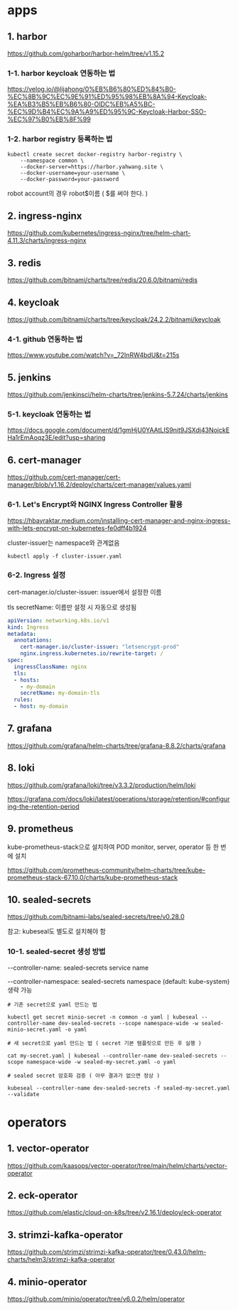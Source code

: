 # apps

## 1. harbor

https://github.com/goharbor/harbor-helm/tree/v1.15.2

### 1-1. harbor keycloak 연동하는 법

https://velog.io/@lijahong/0%EB%B6%80%ED%84%B0-%EC%8B%9C%EC%9E%91%ED%95%98%EB%8A%94-Keycloak-%EA%B3%B5%EB%B6%80-OIDC%EB%A5%BC-%EC%9D%B4%EC%9A%A9%ED%95%9C-Keycloak-Harbor-SSO-%EC%97%B0%EB%8F%99

### 1-2. harbor registry 등록하는 법

```
kubectl create secret docker-registry harbor-registry \
    --namespace common \
    --docker-server=https://harbor.yahwang.site \
    --docker-username=your-username \
    --docker-password=your-password
```

robot account의 경우 robot\$이름 ( \$를 써야 한다. )

## 2. ingress-nginx

https://github.com/kubernetes/ingress-nginx/tree/helm-chart-4.11.3/charts/ingress-nginx

## 3. redis

https://github.com/bitnami/charts/tree/redis/20.6.0/bitnami/redis

## 4. keycloak

https://github.com/bitnami/charts/tree/keycloak/24.2.2/bitnami/keycloak

### 4-1. github 연동하는 법

https://www.youtube.com/watch?v=_72InRW4bdU&t=215s

## 5. jenkins

https://github.com/jenkinsci/helm-charts/tree/jenkins-5.7.24/charts/jenkins

### 5-1. keycloak 연동하는 법

https://docs.google.com/document/d/1gmHjU0YAAtLIS9nit9JSXdj43NoickEHa1rEmAoqz3E/edit?usp=sharing

## 6. cert-manager

https://github.com/cert-manager/cert-manager/blob/v1.16.2/deploy/charts/cert-manager/values.yaml

### 6-1. Let's Encrypt와 NGINX Ingress Controller 활용

https://hbayraktar.medium.com/installing-cert-manager-and-nginx-ingress-with-lets-encrypt-on-kubernetes-fe0dff4b1924

cluster-issuer는 namespace와 관계없음

```
kubectl apply -f cluster-issuer.yaml
```

### 6-2. Ingress 설정

cert-manager.io/cluster-issuer: issuer에서 설정한 이름

tls secretName: 이름만 설정 시 자동으로 생성됨

```yaml
apiVersion: networking.k8s.io/v1
kind: Ingress
metadata:
  annotations:
    cert-manager.io/cluster-issuer: "letsencrypt-prod"
    nginx.ingress.kubernetes.io/rewrite-target: /
spec:
  ingressClassName: nginx
  tls:
  - hosts:
    - my-domain
    secretName: my-domain-tls
  rules:
  - host: my-domain
```

## 7. grafana

https://github.com/grafana/helm-charts/tree/grafana-8.8.2/charts/grafana

## 8. loki

https://github.com/grafana/loki/tree/v3.3.2/production/helm/loki

https://grafana.com/docs/loki/latest/operations/storage/retention/#configuring-the-retention-period

## 9. prometheus

kube-prometheus-stack으로 설치하여 POD monitor, server, operator 등 한 번에 설치

https://github.com/prometheus-community/helm-charts/tree/kube-prometheus-stack-67.10.0/charts/kube-prometheus-stack


## 10. sealed-secrets

https://github.com/bitnami-labs/sealed-secrets/tree/v0.28.0

참고: kubeseal도 별도로 설치해야 함

### 10-1. sealed-secret 생성 방법

--controller-name: sealed-secrets service name

--controller-namespace: sealed-secrets namespace (default: kube-system) 생략 가능

```
# 기존 secret으로 yaml 만드는 법

kubectl get secret minio-secret -n common -o yaml | kubeseal --controller-name dev-sealed-secrets --scope namespace-wide -w sealed-minio-secret.yaml -o yaml

# 새 secret으로 yaml 만드는 법 ( secret 기본 템플릿으로 만든 후 실행 )

cat my-secret.yaml | kubeseal --controller-name dev-sealed-secrets --scope namespace-wide -w sealed-my-secret.yaml -o yaml

# sealed secret 암호화 검증 ( 아무 결과가 없으면 정상 )

kubeseal --controller-name dev-sealed-secrets -f sealed-my-secret.yaml --validate
```


# operators

## 1. vector-operator

https://github.com/kaasops/vector-operator/tree/main/helm/charts/vector-operator

## 2. eck-operator

https://github.com/elastic/cloud-on-k8s/tree/v2.16.1/deploy/eck-operator

## 3. strimzi-kafka-operator

https://github.com/strimzi/strimzi-kafka-operator/tree/0.43.0/helm-charts/helm3/strimzi-kafka-operator

## 4. minio-operator

https://github.com/minio/operator/tree/v6.0.2/helm/operator